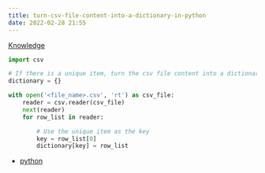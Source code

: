 ```yaml
---
title: turn-csv-file-content-into-a-dictionary-in-python
date: 2022-02-28 21:55
---
```


[Knowledge](Knowledge.md)

```python
import csv

# If there is a unique item, turn the csv file content into a dictionary
dictionary = {}

with open('<file_name>.csv', 'rt') as csv_file:
    reader = csv.reader(csv_file)
    next(reader)
    for row_list in reader:

        # Use the unique item as the key
        key = row_list[0]
        dictionary[key] = row_list
```

-   [python](python.md)
